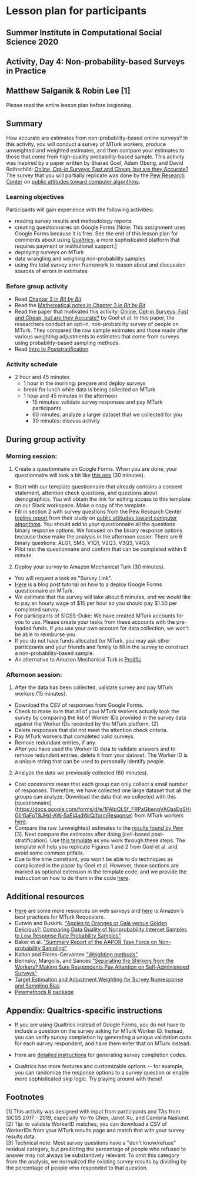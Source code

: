 # Lesson plan for participants
## Summer Institute in Computational Social Science 2020
## Activity, Day 4: Non-probability-based Surveys in Practice
## Matthew Salganik & Robin Lee [1]

Please read the entire lesson plan before beginning.

## Summary

How accurate are estimates from non-probability-based online surveys? In this activity, you will conduct a survey of MTurk workers, produce unweighted and weighted estimates, and then compare your estimates to those that come from high-quality probability-based sample. This activity was inspired by a paper written by Sharad Goel, Adam Obeng, and David Rothschild: [Online, Opt-in Surveys: Fast and Cheap, but are they Accurate?](https://5harad.com/papers/dirtysurveys.pdf) The survey that you will partially replicate was done by the [Pew Research Center](https://www.pewresearch.org/) on [public attitudes toward computer algorithms](https://www.pewresearch.org/internet/2018/11/16/public-attitudes-toward-computer-algorithms/).

### Learning objectives

Participants will gain experience with the following activities:
- reading survey results and methodology reports
- creating questionnaires on Google Forms [Note: This assignment uses Google Forms because it is free. See the end of this lesson plan for comments about using [Qualtrics](https://www.qualtrics.com/), a more sophisticated platform that requires payment or institutional support.]
- deploying surveys on MTurk
- data wrangling and weighing non-probability samples
- using the total survey error framework to reason about and discussion sources of errors in estimates

### Before group activity

- Read [Chapter 3 in *Bit by Bit*](https://www.bitbybitbook.com/en/1st-ed/asking-questions/)
- Read the [Mathematical notes in Chapter 3 in *Bit by Bit*](https://www.bitbybitbook.com/en/1st-ed/asking-questions/sampling-mathematical/)
- Read the paper that motivated this activity: [Online, Opt-in Surveys: Fast and Cheap, but are they Accurate?](https://5harad.com/papers/dirtysurveys.pdf) by Goel et al. In this paper, the researchers conduct an opt-in, non-probability survey of people on MTurk. They compared the raw sample estimates and those made after various weighting adjustments to estimates that come from surveys using probability-based sampling methods.
- Read [Intro to Poststratification](https://github.com/compsocialscience/summer-institute/blob/master/2020/materials/day4-surveys/activity/introduction_to_poststratificiation.md)

### Activity schedule
- 2 hour and 45 minutes
    - 1 hour in the morning: prepare and deploy surveys
    - break for lunch while data is being collected on MTurk
    - 1 hour and 45 minutes in the afternoon
      - 15 minutes: validate survey responses and pay MTurk participants
      - 60 minutes: analyze a larger dataset that we collected for you
      - 30 minutes: discuss activity

## During group activity
### Morning session:
1. Create a questionnaire on Google Forms. When you are done, your questionnaire will look a bit like [this one](https://docs.google.com/forms/d/e/1FAIpQLSeBrHa4c5r_DcewQJWE9vrAeqpfN7mxx9QWZO852ItAOL22tA/viewform) (30 minutes).
  - Start with our template questionnaire that already contains a consent statement, attention check questions, and questions about demographics. You will obtain the link for editing access to this template on our Slack workspace. Make a copy of the template.
  - Fill in section 2 with survey questions from the Pew Research Center [topline report](https://www.pewresearch.org/internet/wp-content/uploads/sites/9/2018/11/PI_2018.11.16_algorithms_TOPLINE.pdf) from their study on [public attitudes toward computer algorithms](https://www.pewresearch.org/internet/2018/11/16/public-attitudes-toward-computer-algorithms/). You should add to your questionnaire all the questions binary response options. We focused on the binary response options because those make the analysis in the afternoon easier.  There are 6 binary questions: ALG1, SM3, V1Q1, V2Q3, V3Q3, V4Q3.
  - Pilot test the questionnaire and confirm that can be completed within 6 minute.

2. Deploy your survey to Amazon Mechanical Turk (30 minutes).
  - You will request a task as "Survey Link".
  - [Here](https://blog.mturk.com/tutorial-getting-great-survey-results-from-mturk-and-google-forms-da4993d878df) is a blog post tutorial on how to a deploy Google Forms questionnaire on MTurk.
  - We estimate that the survey will take about 6 minutes, and we would like to pay an hourly wage of $15 per hour so you should pay $1.50 per completed survey.
  - For participants of SICSS-Duke: We have created MTurk accounts for you to use. Please create your tasks from these accounts with the pre-loaded funds. If you use your own account for data collection, we won't be able to reimburse you.
  - If you do not have funds allocated for MTurk, you may ask other participants and your friends and family to fill in the survey to construct a non-probability-based sample.
  - An alternative to Amazon Mechanical Turk is [Prolific](https://www.prolific.co/)

### Afternoon session:
1. After the data has been collected, validate survey and pay MTurk workers (15 minutes).
  - Download the CSV of responses from Google Forms.
  - Check to make sure that all of your MTurk workers actually took the survey by comparing the list of Worker IDs provided in the survey data against the Worker IDs recorded by the MTurk platform. [2]
  - Delete responses that did not meet the attention check criteria.
  - Pay MTurk workers that completed valid surveys.
  - Remove redundant entries, if any.
  - After you have used the Worker ID data to validate answers and to remove redundant entries, delete it from your dataset. The Worker ID is a unique string that can be used to personally identify people.

2. Analyze the data we previously collected (60 minutes).
  - Cost constraints mean that each group can only collect a small number of responses.  Therefore, we have collected one large dataset that all the groups can analyze. Download the data that we collected with this [questionnaire] (https://docs.google.com/forms/d/e/1FAIpQLSf_FRPaGbeqgVAOasEgSHjGIIYiaFoT8JHd-AW-5aEI4adWrQ/formResponse) from MTurk workers [here](2020_06_clean_mturk_data.csv).
  - Compare the raw (unweighted) estimates to the [results found by Pew](pew_benchmark_question_source_sicss_2020.csv) [3]. Next compare the estimates after doing [cell-based post-stratification]. Use [this template](survey_activity_2020_template.Rmd) as you work through these steps.  The template will help you replicate Figures 1 and 2 from Goel et al. and avoid some common pitfalls.
  - Due to the time constraint, you won't be able to do techniques as complicated in the paper by Goel et al. However, those sections are marked as optional extension in the template code, and we provide the instruction on how to do them in the code [here](survey_activity_2020_solution.Rmd).

## Additional resources
  - [Here](https://psrc.princeton.edu/our-services/using-mturk) are some more resources on web surveys and [here](https://mturkpublic.s3.amazonaws.com/docs/MTURK_BP.pdf) is Amazon's best practices for MTurk Requesters.
  - Dutwin and Buskirk. ["Apples to Oranges or Gala versus Golden Delicious?: Comparing Data Quality of Nonprobability Internet Samples to Low Response Rate Probability Samples"](https://academic.oup.com/poq/article/81/S1/213/3749202/Apples-to-Oranges-or-Gala-versus-Golden-Delicious)
  - Baker et al. ["Summary Report of the AAPOR Task Force on Non-probability Sampling"](https://academic.oup.com/jssam/article/1/2/90/941418/Summary-Report-of-the-AAPOR-Task-Force-on-Non)
  - Kalton and Flores-Cervantes ["Weighting methods"](http://www.jos.nu/Articles/abstract.asp?article=192081)
  - Berinsky, Margolis, and Sances ["Separating the Shirkers from the Workers? Making Sure Respondents Pay Attention on Self‐Administered Surveys"](https://doi.org/10.1111/ajps.12081)
  - [Target Estimation and Adjustment Weighting for Survey Nonresponse and Sampling Bias](https://www.cambridge.org/core/books/target-estimation-and-adjustment-weighting-for-survey-nonresponse-and-sampling-bias/B28F1B4CC17B42D513EC3E0356926C23)
  - [Pewmethods R package](https://github.com/pewresearch/pewmethods)

## Appendix: Qualtrics-specific instructions
-   If you are using Qualtrics instead of Google Forms, you do not have to include a question on the survey asking for MTurk Worker ID. Instead, you can verify survey completion by generating a unique validation code for each survey respondent, and have them enter that on MTurk instead.

-   Here are [detailed instructions](https://blog.mturk.com/getting-great-survey-results-from-mturk-and-qualtrics-be1704ff9786) for generating survey completion codes.

-   Qualtrics has more features and customizable options -- for example, you can randomize the response options to a survey question or enable more sophisticated skip logic. Try playing around with these!

## Footnotes
[1] This activity was designed with input from participants and TAs from SICSS 2017 - 2019, especially Yo-Yo Chen, Janet Xu, and Cambria Naslund.  
[2] Tip: to validate WorkerID matches, you can download a CSV of WorkerIDs from your MTurk results page and match that with your survey results data.  
[3] Technical note: Most survey questions have a "don't know/refuse" residual category, but predicting the percentage of people who refused to answer may not always be substantively relevant. To omit this category from the analysis, we normalized the existing survey results by dividing by the percentage of people who responded to that question.  
